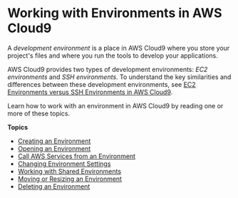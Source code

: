 # Working with Environments in AWS Cloud9<a name="environments"></a>

A *development environment* is a place in AWS Cloud9 where you store your project's files and where you run the tools to develop your applications\.

AWS Cloud9 provides two types of development environments: *EC2 environments* and *SSH environments*\. To understand the key similarities and differences between these development environments, see [EC2 Environments versus SSH Environments in AWS Cloud9](ec2-env-versus-ssh-env.md)\.

Learn how to work with an environment in AWS Cloud9 by reading one or more of these topics\.

**Topics**
+ [Creating an Environment](create-environment.md)
+ [Opening an Environment](open-environment.md)
+ [Call AWS Services from an Environment](credentials.md)
+ [Changing Environment Settings](change-environment.md)
+ [Working with Shared Environments](share-environment.md)
+ [Moving or Resizing an Environment](move-environment.md)
+ [Deleting an Environment](delete-environment.md)